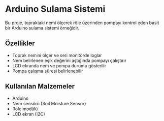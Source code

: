 # Arduino Sulama Sistemi

Bu proje, topraktaki nemi ölçerek röle üzerinden pompayı kontrol eden basit bir Arduino sulama sistemi örneğidir.

## Özellikler
- Toprak nemini ölçer ve seri monitörde loglar
- Nem belirlenen eşik değerini aştığında pompayı çalıştırır
- LCD ekranda nem ve pompa durumu gösterilir
- Pompa çalışma süresi belirlenebilir

## Kullanılan Malzemeler
- Arduino
- Nem sensörü (Soil Moisture Sensor)
- Röle modülü
- LCD ekran (I2C)